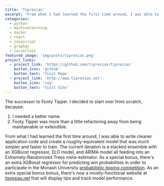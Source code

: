 ```yaml
---
title: 'Tipresias'
excerpt: "From what I had learned the first time around, I was able to write cleaner application code and create a roughly-equivalent model that was much simpler and faster to train. The current iteration is a stacked ensemble with an XGBoost regressor, ELO model, and ARIMA model all feeding into an Extremely-Randomized Trees meta-estimator."
categories:
  - python
  - machinelearning
  - docker
  - react
  - javascript
  - graphql
  - serverless
featured_image: 'img/posts/tipresias.png'
project_links:
  - project_link: 'https://github.com/tipresias/tipresias'
    button_icon: 'github'
    button_text: 'Visit Repo'
  - project_link: 'http://www.tipresias.net'
    button_icon: 'cog'
    button_text: 'Visit Site'
---
```


The successor to Footy Tipper. I decided to start over from scratch, because:
1. I needed a better name.
2. Footy Tipper was more than a little refactoring away from being maintainable or extendible.

From what I had learned the first time around, I was able to write cleaner application code and create a roughly-equivalent model that was much simpler and faster to train. The current iteration is a stacked ensemble with an XGBoost regressor, ELO model, and ARIMA model all feeding into an Extremely-Randomized Trees meta-estimator. As a special bonus, there's an extra XGBoost regressor for predicting win probabilities in order to participate in the Monash University [probabilistic tipping competition](http://probabilistic-footy.monash.edu/~footy/about.shtml). As an extra special bonus bonus, there's now a mostly-functional website at [tipresias.net](tipresias.net) that will display tips and track model performance.